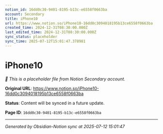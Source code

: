```yaml
---
notion_id: 16dd0c30-9401-8195-b13c-e6558f0663ba
account: Secondary
title: iPhone10
url: https://www.notion.so/iPhone10-16dd0c3094018195b13ce6558f0663ba
created_time: 2024-12-31T08:30:00.000Z
last_edited_time: 2024-12-31T08:30:00.000Z
sync_status: placeholder
sync_time: 2025-07-12T15:01:47.378981
---
```


# iPhone10

*🔄 This is a placeholder file from Notion Secondary account.*

**Original URL**: https://www.notion.so/iPhone10-16dd0c3094018195b13ce6558f0663ba

**Status**: Content will be synced in a future update.

**Page ID**: `16dd0c30-9401-8195-b13c-e6558f0663ba`

---

*Generated by Obsidian-Notion sync at 2025-07-12 15:01:47*
